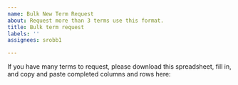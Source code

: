 ```yaml
---
name: Bulk New Term Request
about: Request more than 3 terms use this format.
title: Bulk term request
labels: ''
assignees: srobb1

---
```


If you have many terms to request, please download this spreadsheet, fill in, and copy and paste completed columns and rows here:
